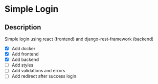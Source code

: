 # Simple Login
## Description
Simple login using react (frontend) and django-rest-framework (backend)
- [x] Add docker
- [x] Add frontend
- [x] Add backend
- [ ] Add styles
- [ ] Add validations and errors
- [ ] Add redirect after success login
